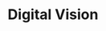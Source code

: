 ---
title: "Digital Vision"
description: "Abstract Digital Art"
image: "/images/gallery1.jpg"
category: "Digital Art"
featured: false
order: 1
---